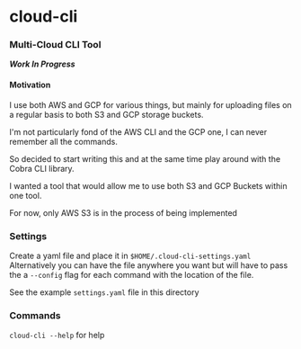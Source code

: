 # cloud-cli
### Multi-Cloud CLI Tool

***Work In Progress***

#### Motivation

I use both AWS and GCP for various things, but mainly for uploading files on a regular basis to both S3 and GCP storage buckets.

I'm not particularly fond of the AWS CLI and the GCP one, I can never remember all the commands.

So decided to start writing this and at the same time play around with the Cobra CLI library. 

I wanted a tool that would allow me to use both S3 and GCP Buckets within one tool. 

For now, only AWS S3 is in the process of being implemented

### Settings

Create a yaml file and place it in `$HOME/.cloud-cli-settings.yaml` 
Alternatively you can have the file anywhere you want but will have to pass the a `--config` flag for each command with the location of the file.

See the example `settings.yaml` file in this directory

### Commands

`cloud-cli --help` for help
